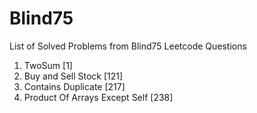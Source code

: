 # Blind75

List of Solved Problems from Blind75 Leetcode Questions

1. TwoSum [1]
2. Buy and Sell Stock [121]
3. Contains Duplicate [217]
4. Product Of Arrays Except Self [238]

